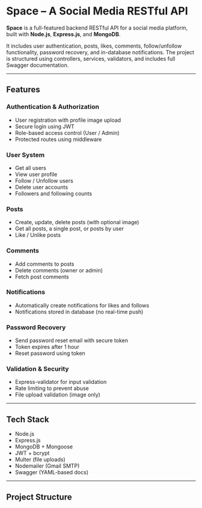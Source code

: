 # Space – A Social Media RESTful API

**Space** is a full-featured backend RESTful API for a social media platform, built with **Node.js**, **Express.js**, and **MongoDB**.

It includes user authentication, posts, likes, comments, follow/unfollow functionality, password recovery, and in-database notifications. The project is structured using controllers, services, validators, and includes full Swagger documentation.

---

## Features

### Authentication & Authorization
- User registration with profile image upload
- Secure login using JWT
- Role-based access control (User / Admin)
- Protected routes using middleware

### User System
- Get all users
- View user profile
- Follow / Unfollow users
- Delete user accounts
- Followers and following counts

### Posts
- Create, update, delete posts (with optional image)
- Get all posts, a single post, or posts by user
- Like / Unlike posts

### Comments
- Add comments to posts
- Delete comments (owner or admin)
- Fetch post comments

### Notifications
- Automatically create notifications for likes and follows
- Notifications stored in database (no real-time push)

### Password Recovery
- Send password reset email with secure token
- Token expires after 1 hour
- Reset password using token

### Validation & Security
- Express-validator for input validation
- Rate limiting to prevent abuse
- File upload validation (image only)

---

## Tech Stack

- Node.js
- Express.js
- MongoDB + Mongoose
- JWT + bcrypt
- Multer (file uploads)
- Nodemailer (Gmail SMTP)
- Swagger (YAML-based docs)

---

## Project Structure

